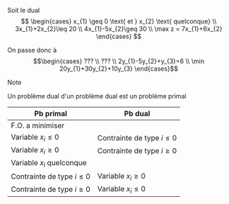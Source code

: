 Soit le dual $$
\begin{cases}
x_{1} \geq 0 \text{ et } x_{2} \text{ quelconque} \\
3x_{1}+2x_{2}\leq 20 \\
4x_{1}-5x_{2}\geq 30 \\
\max z = 7x_{1}+6x_{2}
\end{cases}
$$

On passe donc à 
$$\begin{cases}
??? \\
??? \\
2y_{1}-5y_{2}+y_{3}=6 \\
\min 20y_{1}+30y_{2}+10y_{3}
\end{cases}$$

>[!note] 
>Un problème dual d'un problème dual est un problème primal

| Pb primal                    | Pb dual                      |
| ---------------------------- | ---------------------------- |
| F.O. a minimiser             |                              |
| Variable $x_i\leq 0$         | Contrainte de type $i\leq 0$ |
| Variable $x_i\geq 0$         | Contrainte de type $i\geq 0$ |
| Variable $x_i$ quelconque    |                              |
| Contrainte de type $i\leq 0$ | Variable $x_i\geq 0$         |
| Contrainte de type $i\geq 0$ | Variable $x_i\leq 0$         |

